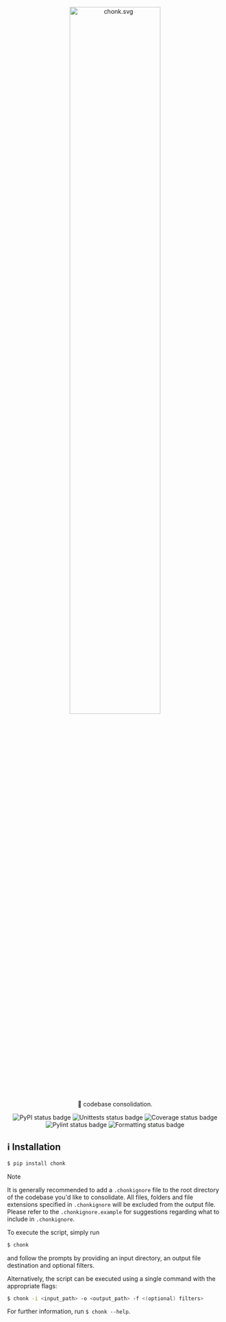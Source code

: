<div align="center">

<img width="65%" src="https://raw.githubusercontent.com/OLILHR/chonk/main/chonk.svg" alt="chonk.svg"><br>

<p>🧊 codebase consolidation.</p>

![PyPI status badge](https://img.shields.io/pypi/v/chonk?labelColor=30363D&color=fccccc)
![Unittests status badge](https://github.com/OLILHR/chonk/workflows/Unittests/badge.svg)
![Coverage status badge](https://github.com/OLILHR/chonk/workflows/Coverage/badge.svg)
![Pylint status badge](https://github.com/OLILHR/chonk/workflows/Linting/badge.svg)
![Formatting status badge](https://github.com/OLILHR/chonk/workflows/Formatting/badge.svg)

</div>

## ℹ️ Installation

```sh
$ pip install chonk
```

> [!NOTE]
> It is generally recommended to add a `.chonkignore` file to the root directory of the codebase you'd like to consolidate.
> All files, folders and file extensions specified in `.chonkignore` will be excluded from the output file.
> Please refer to the `.chonkignore.example` for suggestions regarding what to include in `.chonkignore`.

To execute the script, simply run

```sh
$ chonk
```

and follow the prompts by providing an input directory, an output file destination and optional filters.

Alternatively, the script can be executed using a single command with the appropriate flags:  

```sh
$ chonk -i <input_path> -o <output_path> -f <(optional) filters>
```

For further information, run `$ chonk --help`.
